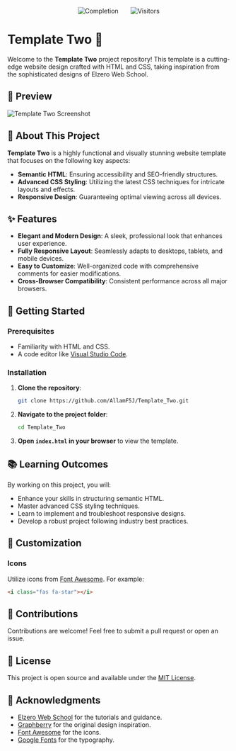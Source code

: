 <p align="center">
    <img src="https://img.shields.io/badge/Completion-95%25-green" alt="Completion">&nbsp;&nbsp;&nbsp;&nbsp;&nbsp;&nbsp;
    <img src="https://visitor-badge.laobi.icu/badge?page_id=AllamF5J/Template_Two" alt="Visitors"/>
</p>

# Template Two 🌟

Welcome to the **Template Two** project repository! This template is a cutting-edge website design crafted with HTML and CSS, taking inspiration from the sophisticated designs of Elzero Web School.

## 📸 Preview

![Template Two Screenshot](https://github.com/AllamF5J/Template_Two/blob/main/%E2%80%AAKasper.png)

## 🌟 About This Project

**Template Two** is a highly functional and visually stunning website template that focuses on the following key aspects:

- **Semantic HTML**: Ensuring accessibility and SEO-friendly structures.
- **Advanced CSS Styling**: Utilizing the latest CSS techniques for intricate layouts and effects.
- **Responsive Design**: Guaranteeing optimal viewing across all devices.

## ✨ Features

- **Elegant and Modern Design**: A sleek, professional look that enhances user experience.
- **Fully Responsive Layout**: Seamlessly adapts to desktops, tablets, and mobile devices.
- **Easy to Customize**: Well-organized code with comprehensive comments for easier modifications.
- **Cross-Browser Compatibility**: Consistent performance across all major browsers.

## 🚀 Getting Started

### Prerequisites

- Familiarity with HTML and CSS.
- A code editor like [Visual Studio Code](https://code.visualstudio.com/).

### Installation

1. **Clone the repository**:
    ```bash
    git clone https://github.com/AllamF5J/Template_Two.git
    ```
2. **Navigate to the project folder**:
    ```bash
    cd Template_Two
    ```
3. **Open `index.html` in your browser** to view the template.

## 📚 Learning Outcomes

By working on this project, you will:

- Enhance your skills in structuring semantic HTML.
- Master advanced CSS styling techniques.
- Learn to implement and troubleshoot responsive designs.
- Develop a robust project following industry best practices.

## 🔧 Customization

### Icons

Utilize icons from [Font Awesome](https://fontawesome.com/search?o=r&m=free). For example:
```html
<i class="fas fa-star"></i>
```

## 🤝 Contributions

Contributions are welcome! Feel free to submit a pull request or open an issue.

## 📝 License

This project is open source and available under the [MIT License](LICENSE).

## 🙏 Acknowledgments

- [Elzero Web School](https://elzero.org/) for the tutorials and guidance.
- [Graphberry](https://www.graphberry.com/item/kasper-one-page-psd-template) for the original design inspiration.
- [Font Awesome](https://fontawesome.com/) for the icons.
- [Google Fonts](https://fonts.google.com/) for the typography.
